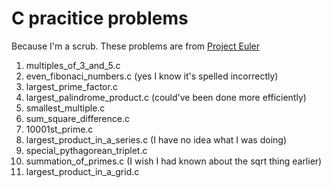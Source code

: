 # C pracitice problems
Because I'm a scrub. These problems are from [Project Euler](https://projecteuler.net/)

1. multiples_of_3_and_5.c
2. even_fibonaci_numbers.c (yes I know it's spelled incorrectly)
3. largest_prime_factor.c
4. largest_palindrome_product.c (could've been done more efficiently)
5. smallest_multiple.c
6. sum_square_difference.c
7. 10001st_prime.c
8. largest_product_in_a_series.c (I have no idea what I was doing)
9. special_pythagorean_triplet.c
10. summation_of_primes.c (I wish I had known about the sqrt thing earlier)
11. largest_product_in_a_grid.c